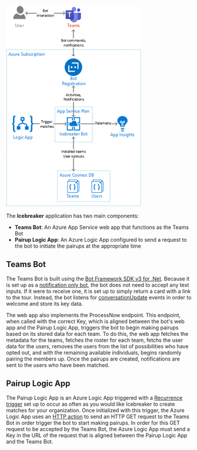 ![Overview](images/architecture_overview.png)

The **Icebreaker** application has two main components:
* **Teams Bot**: An Azure App Service web app that functions as the Teams Bot
* **Pairup Logic App**: An Azure Logic App configured to send a request to the bot to initiate the pairups at the appropriate time

## Teams Bot

The Teams Bot is built using the [Bot Framework SDK v3 for .Net](https://docs.microsoft.com/en-us/azure/bot-service/dotnet/bot-builder-dotnet-overview?view=azure-bot-service-3.0). Because it is set up as a [notification only bot](https://docs.microsoft.com/en-us/microsoftteams/platform/concepts/bots/bots-notification-only), the bot does not need to accept any text inputs. If it were to receive one, it is set up to simply return a card with a link to the tour. Instead, the bot listens for [conversationUpdate](https://docs.microsoft.com/en-us/microsoftteams/platform/concepts/bots/bots-notifications#team-member-or-bot-addition) events in order to welcome and store its key data.

The web app also implements the ProcessNow endpoint. This endpoint, when called with the correct Key, which is aligned between the bot's web app and the Pairup Logic App, triggers the bot to begin making pairups based on its stored data for each team. To do this, the web app fetches the metadata for the teams, fetches the roster for each team, fetchs the user data for the users, removes the users from the list of possibilities who have opted out, and with the remaining available individuals, begins randomly pairing the members up. Once the pairups are created, notifications are sent to the users who have been matched.

## Pairup Logic App

The Pairup Logic App is an Azure Logic App triggered with a [Recurrence trigger](https://docs.microsoft.com/en-us/azure/connectors/connectors-native-recurrence) set up to occur as often as you would like Icebreaker to create matches for your organization. Once initialized with this trigger, the Azure Logic App uses an [HTTP action](https://docs.microsoft.com/en-us/azure/connectors/connectors-native-http) to send an HTTP GET request to the Teams Bot in order trigger the bot to start making pairups. In order for this GET request to be accepted by the Teams Bot, the Azure Logic App must send a Key in the URL of the request that is aligned between the Pairup Logic App and the Teams Bot.
